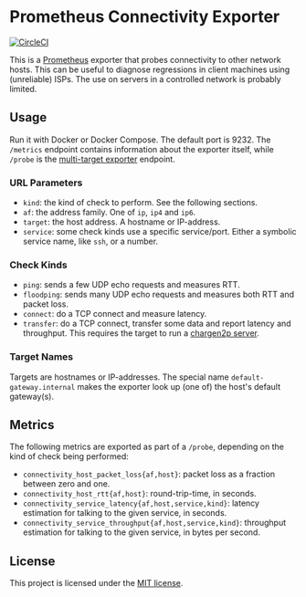 # Prometheus Connectivity Exporter

[![CircleCI](https://circleci.com/gh/tommie/prometheus-connectivity-exporter/tree/main.svg?style=svg)](https://circleci.com/gh/tommie/prometheus-connectivity-exporter/tree/main)

This is a [Prometheus](https://prometheus.io/) exporter that probes
connectivity to other network hosts. This can be useful to diagnose
regressions in client machines using (unreliable) ISPs. The use on
servers in a controlled network is probably limited.

## Usage

Run it with Docker or Docker Compose. The default port is 9232. The
`/metrics` endpoint contains information about the exporter itself,
while `/probe` is the [multi-target
exporter](https://prometheus.io/docs/guides/multi-target-exporter/)
endpoint.

### URL Parameters

* `kind`: the kind of check to perform. See the following sections.
* `af`: the address family. One of `ip`, `ip4` and `ip6`.
* `target`: the host address. A hostname or IP-address.
* `service`: some check kinds use a specific service/port. Either a
  symbolic service name, like `ssh`, or a number.

### Check Kinds

* `ping`: sends a few UDP echo requests and measures RTT.
* `floodping`: sends many UDP echo requests and measures both RTT
  and packet loss.
* `connect`: do a TCP connect and measure latency.
* `transfer`: do a TCP connect, transfer some data and report
  latency and throughput. This requires the target to run a
  [chargen2p server](https://pkg.go.dev/github.com/tommie/chargen2p).

### Target Names

Targets are hostnames or IP-addresses. The special name
`default-gateway.internal` makes the exporter look up (one of) the
host's default gateway(s).

## Metrics

The following metrics are exported as part of a `/probe`, depending
on the kind of check being performed:

* `connectivity_host_packet_loss{af,host}`: packet loss as a
  fraction between zero and one.
* `connectivity_host_rtt{af,host}`: round-trip-time, in seconds.
* `connectivity_service_latency{af,host,service,kind}`: latency
  estimation for talking to the given service, in seconds.
* `connectivity_service_throughput{af,host,service,kind}`:
  throughput estimation for talking to the given service, in bytes
  per second.

## License

This project is licensed under the [MIT license](LICENSE).
